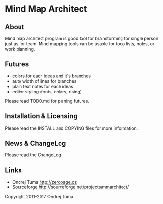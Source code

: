 # Mind Map Architect

## About

Mind map architect program is good tool for brainstorming for single person
just as for team. Mind mapping tools can be usable for todo lists, notes,
or work planning.

## Futures

* colors for each ideas and it's branches
* auto width of lines for branches
* plain text notes for each ideas
* editor styling (fonts, colors, rising)

Please read TODO.md for planing futures.

## Installation & Licensing

Please read the [INSTALL](INSTALL) and [COPYING](COPYING) files for more information.

## News & ChangeLog

Please read the ChangeLog

## Links

* Ondrej Tuma http://zeropage.cz
* Sourceforge http://sourceforge.net/projects/mmarchitect/

Copyright 2011-2017 Ondrej Tuma

